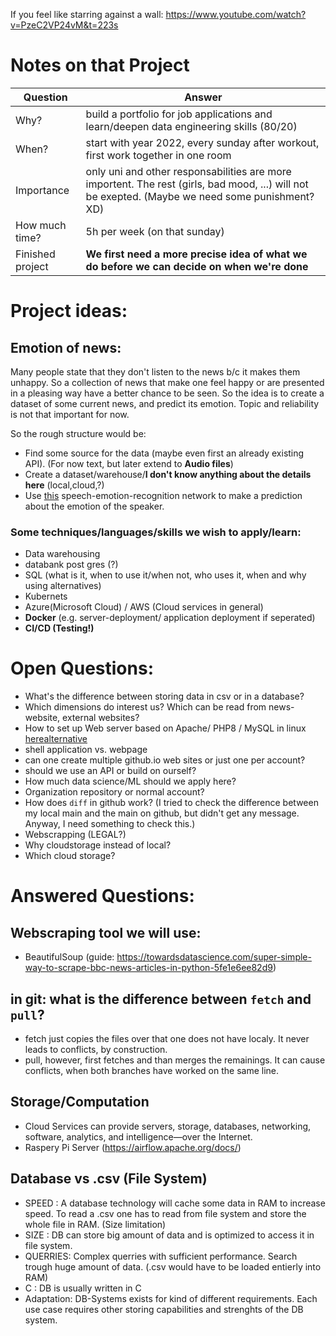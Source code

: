 If you feel like starring against a wall: https://www.youtube.com/watch?v=PzeC2VP24vM&t=223s



# Notes on that Project
|Question|Answer|
|---|---|
|Why?|build a portfolio for job applications and learn/deepen data engineering skills (80/20)|
|When?|start with year 2022, every sunday after workout, first work together in one room|
|Importance|only uni and other responsabilities are more importent. The rest (girls, bad mood, ...) will not be exepted. (Maybe we need some punishment? XD)
|How much time?|5h per week (on that sunday)|
|Finished project| __We first need a more precise idea of what we do before we can decide on when we're done__|
# Project ideas:
## Emotion of news:
Many people state that they don't listen to the news b/c it makes them unhappy. So a collection of news that make one feel happy or are presented in a pleasing way have a better chance to be seen. So the idea is to create a dataset of some current news, and predict its emotion. Topic and reliability is not that important for now. 

So the rough structure would be:
- Find some source for the data (maybe even first an already existing API). (For now text, but later extend to __Audio files__)
- Create a dataset/warehouse/__I don't know anything about the details here__ (local,cloud,?)
- Use [this](https://huggingface.co/ehcalabres/wav2vec2-lg-xlsr-en-speech-emotion-recognition) speech-emotion-recognition network to make a prediction about the emotion of the speaker.


### Some techniques/languages/skills we wish to apply/learn:

- Data warehousing
- databank post gres (?)
- SQL (what is it, when to use it/when not, who uses it, when and why using alternatives)
- Kubernets
- Azure(Microsoft Cloud) / AWS (Cloud services in general)
- **Docker** (e.g. server-deployment/ application deployment if seperated)
- **CI/CD (Testing!)**
# Open Questions:
- What's the difference between storing data in csv or in a database?
- Which dimensions do interest us? Which can be read from news-website, external websites?
- How to set up Web server based on Apache/ PHP8 / MySQL in linux [here](https://dev.to/aitorsol/wsl2-windows-linux-subsystem-a-guide-to-install-a-local-web-server-ubuntu-20-04-apache-php8-y-mysql8-3bbk)[alternative](https://www.makeuseof.com/tag/build-linux-web-server-computer-part-1/)
- shell application vs. webpage
- can one create multiple github.io web sites or just one per account?
- should we use an API or build on ourself?
- How much data science/ML should we apply here?
- Organization repository or normal account?
- How does `diff` in github work? (I tried to check the difference between my local main and the main on github, but didn't get any message. Anyway, I need something to check this.)
- Webscrapping (LEGAL?)
- Why cloudstorage instead of local?
- Which cloud storage?
# Answered Questions:
## Webscraping tool we will use:
- BeautifulSoup (guide: https://towardsdatascience.com/super-simple-way-to-scrape-bbc-news-articles-in-python-5fe1e6ee82d9)
## in git: what is the difference between `fetch` and `pull`?
- fetch just copies the files over that one does not have localy. It never leads to conflicts, by construction.
- pull, however, first fetches and than merges the remainings. It can cause conflicts, when both branches have worked on the same line.
## Storage/Computation
- Cloud Services can provide servers, storage, databases, networking, software, analytics, and intelligence—over the Internet.
- Raspery Pi Server (https://airflow.apache.org/docs/)

## Database vs .csv (File System)
- SPEED   : A database technology will cache some data in RAM to increase speed. To read a .csv one has to read from file system and store the whole file in RAM. (Size limitation)
- SIZE    : DB can store big amount of data and is optimized to access it in file system.
- QUERRIES: Complex querries with sufficient performance. Search trough huge amount of data. (.csv would have to be loaded entierly into RAM)
- C       : DB is usually written in C
- Adaptation: DB-Systems exists for kind of different requirements. Each use case requires other storing capabilities and strenghts of the DB system.
